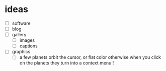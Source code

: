# ideas

* [ ] software
* [ ] blog
* [ ] gallery
    * [ ] images
    * [ ] captions

* [ ] graphics
    * [ ] a few planets orbit the cursor, or flat color otherwise
        when you click on the planets they turn into a context menu !
